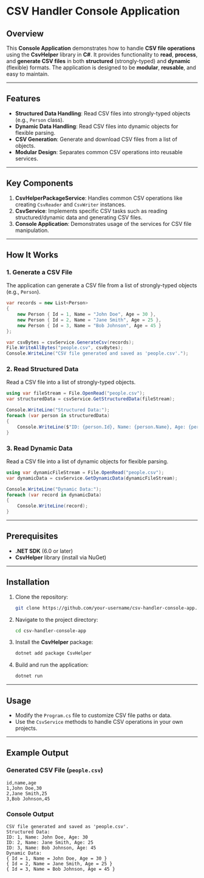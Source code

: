 # CSV Handler Console Application

## Overview
This **Console Application** demonstrates how to handle **CSV file operations** using the **CsvHelper** library in **C#**. It provides functionality to **read**, **process**, and **generate CSV files** in both **structured** (strongly-typed) and **dynamic** (flexible) formats. The application is designed to be **modular**, **reusable**, and easy to maintain.

---

## Features
- **Structured Data Handling**: Read CSV files into strongly-typed objects (e.g., `Person` class).
- **Dynamic Data Handling**: Read CSV files into dynamic objects for flexible parsing.
- **CSV Generation**: Generate and download CSV files from a list of objects.
- **Modular Design**: Separates common CSV operations into reusable services.

---

## Key Components
1. **CsvHelperPackageService**: Handles common CSV operations like creating `CsvReader` and `CsvWriter` instances.
2. **CsvService**: Implements specific CSV tasks such as reading structured/dynamic data and generating CSV files.
3. **Console Application**: Demonstrates usage of the services for CSV file manipulation.

---

## How It Works
### 1. **Generate a CSV File**
The application can generate a CSV file from a list of strongly-typed objects (e.g., `Person`).

```csharp
var records = new List<Person>
{
    new Person { Id = 1, Name = "John Doe", Age = 30 },
    new Person { Id = 2, Name = "Jane Smith", Age = 25 },
    new Person { Id = 3, Name = "Bob Johnson", Age = 45 }
};

var csvBytes = csvService.GenerateCsv(records);
File.WriteAllBytes("people.csv", csvBytes);
Console.WriteLine("CSV file generated and saved as 'people.csv'.");
```

### 2. **Read Structured Data**
Read a CSV file into a list of strongly-typed objects.

```csharp
using var fileStream = File.OpenRead("people.csv");
var structuredData = csvService.GetStructuredData(fileStream);

Console.WriteLine("Structured Data:");
foreach (var person in structuredData)
{
    Console.WriteLine($"ID: {person.Id}, Name: {person.Name}, Age: {person.Age}");
}
```

### 3. **Read Dynamic Data**
Read a CSV file into a list of dynamic objects for flexible parsing.

```csharp
using var dynamicFileStream = File.OpenRead("people.csv");
var dynamicData = csvService.GetDynamicData(dynamicFileStream);

Console.WriteLine("Dynamic Data:");
foreach (var record in dynamicData)
{
    Console.WriteLine(record);
}
```

---

## Prerequisites
- **.NET SDK** (6.0 or later)
- **CsvHelper** library (install via NuGet)

---

## Installation
1. Clone the repository:
   ```bash
   git clone https://github.com/your-username/csv-handler-console-app.git
   ```
2. Navigate to the project directory:
   ```bash
   cd csv-handler-console-app
   ```
3. Install the **CsvHelper** package:
   ```bash
   dotnet add package CsvHelper
   ```
4. Build and run the application:
   ```bash
   dotnet run
   ```

---

## Usage
- Modify the `Program.cs` file to customize CSV file paths or data.
- Use the `CsvService` methods to handle CSV operations in your own projects.

---

## Example Output
### Generated CSV File (`people.csv`)
```
id,name,age
1,John Doe,30
2,Jane Smith,25
3,Bob Johnson,45
```

### Console Output
```
CSV file generated and saved as 'people.csv'.
Structured Data:
ID: 1, Name: John Doe, Age: 30
ID: 2, Name: Jane Smith, Age: 25
ID: 3, Name: Bob Johnson, Age: 45
Dynamic Data:
{ Id = 1, Name = John Doe, Age = 30 }
{ Id = 2, Name = Jane Smith, Age = 25 }
{ Id = 3, Name = Bob Johnson, Age = 45 }
```